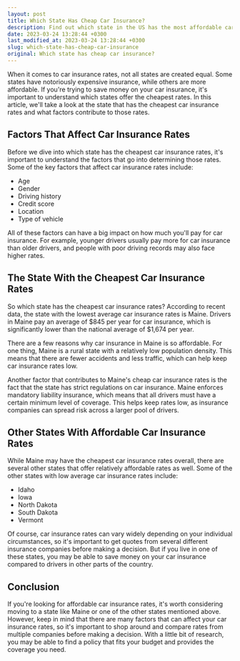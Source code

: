 ```yaml
---
layout: post
title: Which State Has Cheap Car Insurance?
description: Find out which state in the US has the most affordable car insurance rates for drivers.
date: 2023-03-24 13:28:44 +0300
last_modified_at: 2023-03-24 13:28:44 +0300
slug: which-state-has-cheap-car-insurance
original: Which state has cheap car insurance?
---
```

When it comes to car insurance rates, not all states are created equal. Some states have notoriously expensive insurance, while others are more affordable. If you're trying to save money on your car insurance, it's important to understand which states offer the cheapest rates. In this article, we'll take a look at the state that has the cheapest car insurance rates and what factors contribute to those rates.

## Factors That Affect Car Insurance Rates

Before we dive into which state has the cheapest car insurance rates, it's important to understand the factors that go into determining those rates. Some of the key factors that affect car insurance rates include:

- Age
- Gender
- Driving history
- Credit score
- Location
- Type of vehicle

All of these factors can have a big impact on how much you'll pay for car insurance. For example, younger drivers usually pay more for car insurance than older drivers, and people with poor driving records may also face higher rates.

## The State With the Cheapest Car Insurance Rates

So which state has the cheapest car insurance rates? According to recent data, the state with the lowest average car insurance rates is Maine. Drivers in Maine pay an average of $845 per year for car insurance, which is significantly lower than the national average of $1,674 per year.

There are a few reasons why car insurance in Maine is so affordable. For one thing, Maine is a rural state with a relatively low population density. This means that there are fewer accidents and less traffic, which can help keep car insurance rates low.

Another factor that contributes to Maine's cheap car insurance rates is the fact that the state has strict regulations on car insurance. Maine enforces mandatory liability insurance, which means that all drivers must have a certain minimum level of coverage. This helps keep rates low, as insurance companies can spread risk across a larger pool of drivers.

## Other States With Affordable Car Insurance Rates

While Maine may have the cheapest car insurance rates overall, there are several other states that offer relatively affordable rates as well. Some of the other states with low average car insurance rates include:

- Idaho
- Iowa
- North Dakota
- South Dakota
- Vermont

Of course, car insurance rates can vary widely depending on your individual circumstances, so it's important to get quotes from several different insurance companies before making a decision. But if you live in one of these states, you may be able to save money on your car insurance compared to drivers in other parts of the country.

## Conclusion

If you're looking for affordable car insurance rates, it's worth considering moving to a state like Maine or one of the other states mentioned above. However, keep in mind that there are many factors that can affect your car insurance rates, so it's important to shop around and compare rates from multiple companies before making a decision. With a little bit of research, you may be able to find a policy that fits your budget and provides the coverage you need.